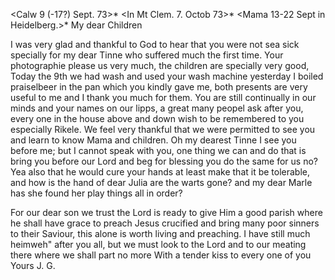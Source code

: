  <Calw 9 (-17?) Sept. 73>*
 <In Mt Clem. 7. Octob 73>*
 <Mama 13-22 Sept in Heidelberg.>*
My dear Children

I was very glad and thankful to God to hear that you were not sea sick specially for my dear Tinne who suffered much the first time. Your photographie please us very much, the children are specially very good, Today the 9th we had wash and used your wash machine yesterday I boiled praiselbeer in the pan which you kindly gave me, both presents are very useful to me and I thank you much for them. You are still continually in our minds and your names on our lipps, a great many peopel ask after you, every one in the house above and down wish to be remembered to you especially Rikele. We feel very thankful that we were permitted to see you and learn to know Mama and children. Oh my dearest Tinne I see you before me; but I cannot speak with you, one thing we can and do that is bring you before our Lord and beg for blessing you do the same for us no? Yea also that he would cure your hands at least make that it be tolerable, and how is the hand of dear Julia are the warts gone? and my dear Marle has she found her play things all in order?

For our dear son we trust the Lord is ready to give Him a good parish where he shall have grace to preach Jesus crucified and bring many poor sinners to their Saviour, this alone is worth living and preaching. I have still much heimweh" after you all, but we must look to the Lord and to our meating there where we shall part no more With a tender kiss to every one of you
 Yours J. G.
